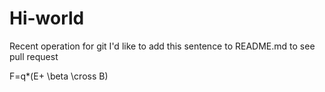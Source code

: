 # Hi-world
Recent operation for git
I'd like to add this sentence to README.md to see pull request

F=q*(E+ \beta \cross B)

